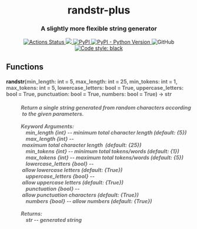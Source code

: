 <h1 align="center">randstr-plus</h1>
<h3 align="center">A slightly more flexible string generator</h3>
<p align="center">
  <a href="https://github.com/garytyler/pytest-asgi-server/actions">
    <img alt="Actions Status" src="https://github.com/garytyler/pytest-asgi-server/workflows/tests/badge.svg">
  </a>
  <a href="https://codecov.io/gh/garytyler/pytest-asgi-server">
    <img src="https://codecov.io/gh/garytyler/pytest-asgi-server/branch/master/graph/badge.svg?token=q7mUlqR3jF" />
  </a>
  <a href="https://pypi.org/project/pytest-asgi-server/">
    <img alt="PyPI" src="https://img.shields.io/pypi/v/pytest-asgi-server">
  </a>
  <a href="https://pypi.org/project/pytest-asgi-server/">
    <img alt="PyPI - Python Version" src="https://img.shields.io/pypi/pyversions/pytest-asgi-server">
  </a>
  <img alt="GitHub" src="https://img.shields.io/github/license/garytyler/pytest-asgi-server">
  <a href="https://github.com/psf/black">
    <img alt="Code style: black" src="https://img.shields.io/badge/code%20style-black-000000.svg">
  </a>
</p>

## Functions

<td style="color: #444;">
  <dl style="color: #666;">
    <dt><a name="-randstr"><h4><b>randstr</b></a>(min_length: int = 5, max_length: int =
      25, min_tokens: int = 1, max_tokens: int = 5, lowercase_letters: bool = True,
      uppercase_letters: bool = True, punctuation: bool = True, numbers: bool = True) -&gt;
      str<h4></dt>
    <dd><h5>Return&nbsp;a&nbsp;single&nbsp;string&nbsp;generated&nbsp;from&nbsp;random&nbsp;characters&nbsp;according&nbsp;to&nbsp;the&nbsp;given&nbsp;parameters.<br>
        &nbsp;<br>
        Keyword&nbsp;Arguments:<br>
        &nbsp;&nbsp;&nbsp;&nbsp;min_length&nbsp;{int}&nbsp;--&nbsp;minimum&nbsp;total&nbsp;character&nbsp;length&nbsp;(default:&nbsp;{5})<br>
        &nbsp;&nbsp;&nbsp;&nbsp;max_length&nbsp;{int}&nbsp;--&nbsp;maximum&nbsp;total&nbsp;character&nbsp;length&nbsp;&nbsp;(default:&nbsp;{25})<br>
        &nbsp;&nbsp;&nbsp;&nbsp;min_tokens&nbsp;{int}&nbsp;--&nbsp;minimum&nbsp;total&nbsp;tokens/words&nbsp;(default:&nbsp;{1})<br>
        &nbsp;&nbsp;&nbsp;&nbsp;max_tokens&nbsp;{int}&nbsp;--&nbsp;maximum&nbsp;total&nbsp;tokens/words&nbsp;(default:&nbsp;{5})<br>
        &nbsp;&nbsp;&nbsp;&nbsp;lowercase_letters&nbsp;{bool}&nbsp;--&nbsp;allow&nbsp;lowercase&nbsp;letters&nbsp;(default:&nbsp;{True})<br>
        &nbsp;&nbsp;&nbsp;&nbsp;uppercase_letters&nbsp;{bool}&nbsp;--&nbsp;allow&nbsp;uppercase&nbsp;letters&nbsp;(default:&nbsp;{True})<br>
        &nbsp;&nbsp;&nbsp;&nbsp;punctuation&nbsp;{bool}&nbsp;--&nbsp;allow&nbsp;punctuation&nbsp;characters&nbsp;(default:&nbsp;{True})<br>
        &nbsp;&nbsp;&nbsp;&nbsp;numbers&nbsp;{bool}&nbsp;--&nbsp;allow&nbsp;numbers&nbsp;(default:&nbsp;{True})<br>
        &nbsp;<br>
        Returns:<br>
        &nbsp;&nbsp;&nbsp;&nbsp;str&nbsp;--&nbsp;generated&nbsp;string</h5></dd>
  </dl>
</td>

